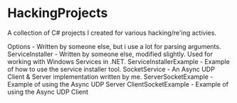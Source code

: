 HackingProjects
===============

A collection of C# projects I created for various hacking/re'ing activies.

Options - Written by someone else, but i use a lot for parsing arguments.
ServiceInstaller - Written by someone else, modified slightly. Used for working with Windows Services in .NET.
ServiceInstallerExample - Example of how to use the service installer tool.
SocketService - An Async UDP Client & Server implementation written by me.
ServerSocketExample - Example of using the Async UDP Server
ClientSocketExample - Example of using the Async UDP Client
